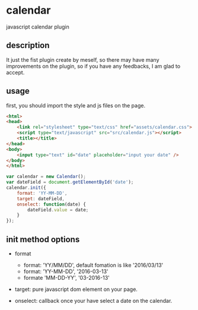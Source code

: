 # calendar
javascript calendar plugin

## description
It just the fist plugin create by meself, so there may have many improvements on the plugin,
so if you have any feedbacks, I am glad to accept.

## usage

first, you should import the style and js files on the page.

```html
<html>
<head>
	<link rel="stylesheet" type="text/css" href="assets/calendar.css">
	<script type="text/javascript" src="src/calendar.js"></script>
	<title></title>
</head>
<body>
	<input type="text" id="date" placeholder="input your date" />	
</body>
</html>
```

```javascript
var calendar = new Calendar();
var dateField = document.getElementById('date');
calendar.init({
	format: 'YY-MM-DD',
	target: dateField,
	onselect: function(date) {
		dateField.value = date;
	}
});
```

## init method options
- format
	+ format: 'YY/MM/DD', default fomation is like '2016/03/13'
	+ format: 'YY-MM-DD', '2016-03-13'
	+ formate 'MM-DD-YY', '03-2016-13'

- target: pure javascript dom element on your page.

- onselect: callback once your have select a date on the calendar.


